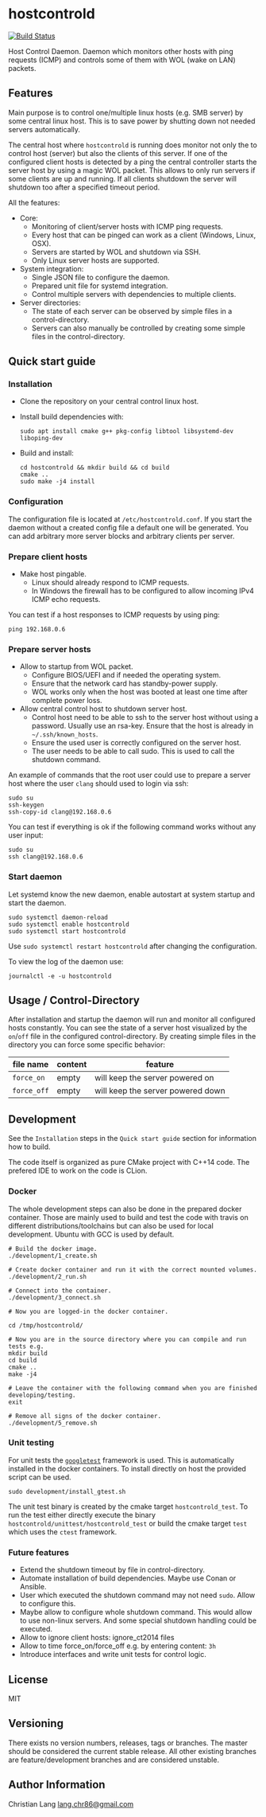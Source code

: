 hostcontrold
============

[![Build Status](https://travis-ci.com/langchr86/hostcontrold.svg?branch=master)](https://travis-ci.com/langchr86/hostcontrold)

Host Control Daemon.
Daemon which monitors other hosts with ping requests (ICMP)
and controls some of them with WOL (wake on LAN) packets.



Features
--------

Main purpose is to control one/multiple linux hosts (e.g. SMB server) by some central linux host.
This is to save power by shutting down not needed servers automatically.

The central host where `hostcontrold` is running does monitor not only the to control host (server)
but also the clients of this server.
If one of the configured client hosts is detected by a ping
the central controller starts the server host by using a magic WOL packet.
This allows to only run servers if some clients are up and running.
If all clients shutdown the server will shutdown too after a specified timeout period.

All the features:

* Core:
  * Monitoring of client/server hosts with ICMP ping requests.
  * Every host that can be pinged can work as a client (Windows, Linux, OSX).
  * Servers are started by WOL and shutdown via SSH.
  * Only Linux server hosts are supported.
* System integration:
  * Single JSON file to configure the daemon.
  * Prepared unit file for systemd integration.
  * Control multiple servers with dependencies to multiple clients.
* Server directories:
  * The state of each server can be observed by simple files in a control-directory.
  * Servers can also manually be controlled by creating some simple files in the control-directory.



Quick start guide
-----------------

### Installation

* Clone the repository on your central control linux host.
* Install build dependencies with:

  ~~~
  sudo apt install cmake g++ pkg-config libtool libsystemd-dev liboping-dev
  ~~~

* Build and install:

  ~~~
  cd hostcontrold && mkdir build && cd build
  cmake ..
  sudo make -j4 install
  ~~~


### Configuration

The configuration file is located at `/etc/hostcontrold.conf`.
If you start the daemon without a created config file a default one will be generated.
You can add arbitrary more server blocks and arbitrary clients per server.


### Prepare client hosts

* Make host pingable.
  * Linux should already respond to ICMP requests.
  * In Windows the firewall has to be configured to allow incoming IPv4 ICMP echo requests.

You can test if a host responses to ICMP requests by using ping:

~~~
ping 192.168.0.6
~~~


### Prepare server hosts

* Allow to startup from WOL packet.
  * Configure BIOS/UEFI and if needed the operating system.
  * Ensure that the network card has standby-power supply.
  * WOL works only when the host was booted at least one time after complete power loss.
* Allow central control host to shutdown server host.
  * Control host need to be able to ssh to the server host without using a password.
    Usually use an rsa-key. Ensure that the host is already in `~/.ssh/known_hosts`.
  * Ensure the used user is correctly configured on the server host.
  * The user needs to be able to call sudo. This is used to call the shutdown command.

An example of commands that the root user could use to prepare a server host
where the user `clang` should used to login via ssh:

~~~
sudo su
ssh-keygen
ssh-copy-id clang@192.168.0.6
~~~

You can test if everything is ok if the following command works without any user input:

~~~
sudo su
ssh clang@192.168.0.6
~~~



### Start daemon

Let systemd know the new daemon, enable autostart at system startup and start the daemon.

~~~
sudo systemctl daemon-reload
sudo systemctl enable hostcontrold
sudo systemctl start hostcontrold
~~~

Use `sudo systemctl restart hostcontrold` after changing the configuration.

To view the log of the daemon use:

~~~
journalctl -e -u hostcontrold
~~~



Usage / Control-Directory
-------------------------

After installation and startup the daemon will run and monitor all configured hosts constantly.
You can see the state of a server host visualized by the `on`/`off` file in the configured control-directory.
By creating simple files in the directory you can force some specific behavior:

| file name      | content      | feature |
| ---------      | -------      | ------- |
| `force_on`     | empty        | will keep the server powered on |
| `force_off`    | empty        | will keep the server powered down |



Development
-----------

See the `Installation` steps in the `Quick start guide` section for information how to build.

The code itself is organized as pure CMake project with C++14 code.
The prefered IDE to work on the code is CLion.


### Docker

The whole development steps can also be done in the prepared docker container.
Those are mainly used to build and test the code with travis on different distributions/toolchains
but can also be used for local development.
Ubuntu with GCC is used by default.

~~~ {.bash}
# Build the docker image.
./development/1_create.sh

# Create docker container and run it with the correct mounted volumes.
./development/2_run.sh

# Connect into the container.
./development/3_connect.sh

# Now you are logged-in the docker container.

cd /tmp/hostcontrold/

# Now you are in the source directory where you can compile and run tests e.g.
mkdir build
cd build
cmake ..
make -j4

# Leave the container with the following command when you are finished developing/testing.
exit

# Remove all signs of the docker container.
./development/5_remove.sh
~~~


### Unit testing

For unit tests the [`googletest`](https://github.com/google/googletest) framework is used.
This is automatically installed in the docker containers.
To install directly on host the provided script can be used.

~~~
sudo development/install_gtest.sh
~~~

The unit test binary is created by the cmake target `hostcontrold_test`.
To run the test either directly execute the binary `hostcontrold/unittest/hostcontrold_test`
or build the cmake target `test` which uses the `ctest` framework.



### Future features

* Extend the shutdown timeout by file in control-directory.
* Automate installation of build dependencies. Maybe use Conan or Ansible.
* User which executed the shutdown command may not need `sudo`. Allow to configure this.
* Maybe allow to configure whole shutdown command. This would allow to use non-linux servers.
  And some special shutdown handling could be executed.
* Allow to ignore client hosts: ignore_ct2014 files
* Allow to time force_on/force_off e.g. by entering content: `3h`
* Introduce interfaces and write unit tests for control logic.



License
-------

MIT



Versioning
----------

There exists no version numbers, releases, tags or branches.
The master should be considered the current stable release.
All other existing branches are feature/development branches and are considered unstable.



Author Information
------------------

Christian Lang
[lang.chr86@gmail.com](mailto:lang.chr86@gmail.com)
